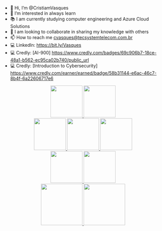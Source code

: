 - 👋 Hi, I’m @CristiamVasques
- 👀 I’m interested in always learn
- 📚 I am currently studying computer engineering and Azure Cloud Solutions
- 🤝 I am looking to collaborate in sharing my knowledge with others
- 📫 How to reach me cvasques@tecsystemtelecom.com.br
- 💻 LinkedIn: https://bit.ly/Vasques
- 💻 Credly: [AI-900] https://www.credly.com/badges/69c906b7-18ce-48a1-b562-ec95ca02b740/public_url
- 💻 Credly: [Introduction to Cybersecurity] https://www.credly.com/earner/earned/badge/58b31144-e6ac-46c7-8b4f-6a22606717e6

<div align="center">
  <a href="https://www.credly.com/badges/69c906b7-18ce-48a1-b562-ec95ca02b740/public_url">
  <img height="100em" src="https://user-images.githubusercontent.com/75401750/157742155-0f3f83a0-cde5-4e91-80c2-9862722a8325.png"/>
  <a href="https://www.credly.com/badges/58b31144-e6ac-46c7-8b4f-6a22606717e6/public_url">
  <img height="100em" src="https://user-images.githubusercontent.com/75401750/238156844-1b76b117-c3d1-423c-8f65-93233c1f16dc.png"/><br>
  <a href="https://www.credly.com/badges/35a63662-e39d-47d7-9d14-f6854c4d9488/public_url">
  <img height="100em" src="https://user-images.githubusercontent.com/75401750/272007703-f5b464c2-a63b-457b-8361-5f12a799768b.png"/>
  <a href="https://www.credly.com/badges/ca2c3632-05cc-47ec-bc20-36be482b10fd/public_url">
  <img height="100em" src="https://user-images.githubusercontent.com/75401750/272448783-5ca86a9d-be29-464f-ac8f-0a12db1c2d59.png"/>
  <a href="https://www.credly.com/badges/4f637906-9e05-411a-b6f4-41cd3d937131/public_url">
  <img height="100em" src="https://user-images.githubusercontent.com/75401750/272448725-a5d14826-9693-475a-b925-1f3f6e83a97d.png"/><br>
  <a href="https://www.credly.com/badges/a0cb146d-b400-4f08-bab4-e5f93a60ba1b/public_url">
  <img height="100em" src="https://user-images.githubusercontent.com/75401750/277182586-84193378-1ec4-4fdb-a2ce-74273d2450c8.png"/>
  <a href="https://www.credly.com/badges/b852e6cf-27d9-4a11-8dc1-0de7b7a93b57/public_url">
  <img height="100em" src="https://user-images.githubusercontent.com/75401750/277182593-0db02b79-fe56-47a8-bebe-f301f171e9c9.png"/>
</div>

<div align="center">
  <a href="https://www.tecsystemtelecom.com.br">
  <img height="130em" src="https://github-readme-stats.vercel.app/api?username=CristiamVasques&theme=github_dark&count_private=true&show_icons=true"/>
  <img height="130em" src="https://github-readme-stats.vercel.app/api/top-langs/?username=CristiamVasques&layout=compact&langs_count=10&theme=github_dark"/> 
 </div>
 <!---
![Github stats](https://github-readme-stats.vercel.app/api?username=CristiamVasques&theme=github_dark&count_private=true&show_icons=true)
![Github stats](https://github-readme-stats.vercel.app/api/top-langs/?username=CristiamVasques&layout=compact&langs_count=7&theme=github_dark)
CristiamVasques/CristiamVasques is a ✨ special ✨ repository because its `README.md` (this file) appears on your GitHub profile.
You can click the Preview link to take a look at your changes.
--->
